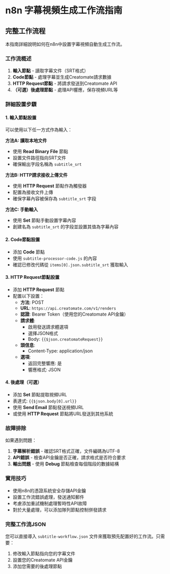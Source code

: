 # n8n 字幕視頻生成工作流指南

## 完整工作流程

本指南詳細說明如何在n8n中設置字幕視頻自動生成工作流。

### 工作流概述

1. **輸入節點** - 讀取字幕文件（SRT格式）
2. **Code節點** - 處理字幕並生成Creatomate請求數據
3. **HTTP Request節點** - 將請求發送到Creatomate API
4. **（可選）後處理節點** - 處理API響應，保存視頻URL等

### 詳細設置步驟

#### 1. 輸入節點設置

可以使用以下任一方式作為輸入：

**方法A: 讀取本地文件**
- 使用 **Read Binary File** 節點
- 設置文件路徑指向SRT文件
- 確保輸出字段名稱為 `subtitle_srt`

**方法B: HTTP請求接收上傳文件**
- 使用 **HTTP Request** 節點作為觸發器
- 配置為接收文件上傳
- 確保字幕內容被保存為 `subtitle_srt` 字段

**方法C: 手動輸入**
- 使用 **Set** 節點手動設置字幕內容
- 創建名為 `subtitle_srt` 的字段並設置其值為字幕內容

#### 2. Code節點設置

- 添加 **Code** 節點
- 使用 `subtitle-processor-code.js` 的內容
- 確認已修改代碼從 `items[0].json.subtitle_srt` 獲取輸入

#### 3. HTTP Request節點設置

- 添加 **HTTP Request** 節點
- 配置以下設置：
  - **方法**: POST
  - **URL**: `https://api.creatomate.com/v1/renders`
  - **認證**: Bearer Token（使用您的Creatomate API金鑰）
  - **請求體**:
    - 啟用發送請求體選項
    - 選擇JSON格式
    - Body: `{{$json.creatomateRequest}}`
  - **頭信息**:
    - Content-Type: application/json
  - **選項**:
    - 返回完整響應: 是
    - 響應格式: JSON

#### 4. 後處理（可選）

- 添加 **Set** 節點提取視頻URL
- 表達式: `{{$json.body[0].url}}`
- 使用 **Send Email** 節點發送視頻URL
- 或使用 **HTTP Request** 節點將URL發送到其他系統

### 故障排除

如果遇到問題：

1. **字幕解析錯誤** - 確認SRT格式正確，文件編碼為UTF-8
2. **API錯誤** - 檢查API金鑰是否正確，請求格式是否符合要求
3. **輸出問題** - 使用 **Debug** 節點檢查每個階段的數據結構

### 實用技巧

- 使用n8n的憑證系統安全存儲API金鑰
- 設置工作流錯誤處理，發送通知郵件
- 考慮添加重試機制處理暫時性API故障
- 對於大量處理，可以添加隊列節點控制併發請求

### 完整工作流JSON

您可以直接導入 `subtitle-workflow.json` 文件來獲取預先配置好的工作流。只需要：
1. 修改輸入節點指向您的字幕文件
2. 設置您的Creatomate API金鑰
3. 添加您需要的後處理節點 
